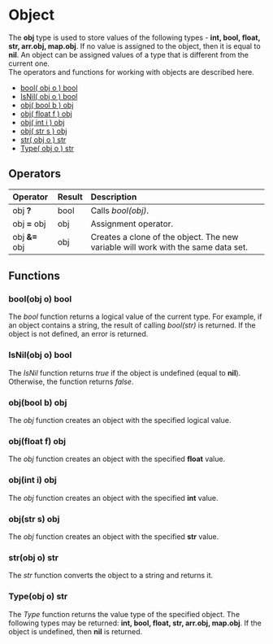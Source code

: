 # Object

The **obj** type is used to store values of the following types - **int, bool, float, str, arr.obj, map.obj**. If no value is assigned to the object, then it is equal to **nil**. An object can be assigned values of a type that is different from the current one.  
The operators and functions for working with objects are described here.

* [bool\( obj o \) bool](obj.md#bool-obj-o-bool)
* [IsNil\( obj o \) bool](obj.md#isnil-obj-o-bool)
* [obj\( bool b \) obj](obj.md#obj-bool-b-obj)
* [obj\( float f \) obj](obj.md#obj-float-f-obj)
* [obj\( int i \) obj](obj.md#obj-int-i-obj)
* [obj\( str s \) obj](obj.md#obj-str-s-obj)
* [str\( obj o \) str](obj.md#str-obj-o-str)
* [Type\( obj o \) str](obj.md#type-obj-o-str)

## Operators

| Operator | Result | Description |
| :--- | :--- | :--- |
| obj **?** | bool | Calls *bool(obj)*. |
| obj **=** obj | obj | Assignment operator. |
| obj **&=** obj | obj | Creates a clone of the object. The new variable will work with the same data set. |

## Functions

### bool\(obj o\) bool

The _bool_ function returns a logical value of the current type. For example, if an object contains a string, the result of calling _bool(str)_ is returned. If the object is not defined, an error is returned.

### IsNil\(obj o\) bool

The _IsNil_ function returns _true_ if the object is undefined (equal to **nil**). Otherwise, the function returns _false_.

### obj\(bool b\) obj

The _obj_ function creates an object with the specified logical value.

### obj\(float f\) obj

The _obj_ function creates an object with the specified **float** value.

### obj\(int i\) obj

The _obj_ function creates an object with the specified **int** value.

### obj\(str s\) obj

The _obj_ function creates an object with the specified **str** value.

### str\(obj o\) str

The _str_ function converts the object to a string and returns it.

### Type\(obj o\) str

The _Type_ function returns the value type of the specified object. The following types may be returned: **int, bool, float, str, arr.obj, map.obj**. If the object is undefined, then **nil** is returned.
